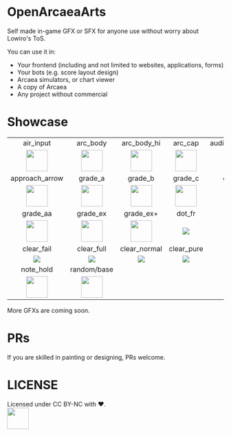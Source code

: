 # OpenArcaeaArts

Self made in-game GFX or SFX for anyone use without worry about Lowiro's ToS.

You can use it in:
 - Your frontend (including and not limited to websites, applications, forms)
 - Your bots (e.g. score layout design)
 - Arcaea simulators, or chart viewer
 - A copy of Arcaea
 - Any project without commercial

# Showcase
|      |      |      |      |      |
| :--: | :--: | :--: | :--: | :--: |
| air_input | arc_body | arc_body_hi | arc_cap | audio_bluetooth |
| <image src="img/air_input.png" height=50> | <image src="img/arc_body.png" height=50> | <image src="img/arc_body_hi.png" height=50> | <image src="img/arc_cap.png" height=50> | <image src="./img/audio_bluetooth.png" height=50> |
| approach_arrow | grade_a | grade_b | grade_c | grade_d |
| <image src= "img/approach_arrow.png" height=50> | <image src= "img/grade_a.png" height=50> | <image src= "img/grade_b.png" height=50> | <image src= "img/grade_c.png" height=50> | <image src= "img/grade_d.png" height=50> |
| grade_aa | grade_ex | grade_ex+ | dot_fr | dot_pm
| <image src= "img/grade_aa.png" height=50> | <image src= "img/grade_ex.png" height=50> | <image src= "img/grade_ex+.png" height=50> | <image src= "img/dot_fr.png"> | <image src= "img/dot_pm.png"> |
| clear_fail | clear_full | clear_normal | clear_pure | note |
| <image src= "img/clear_fail.png"> | <image src= "img/clear_full.png"> | <image src= "img/clear_normal.png"> | <image src= "img/clear_pure.png"> | <image src= "img/note.png"> |
| note_hold | random/base |
| <image src= "img/note_hold.png" height=50> | <image src= "songs/random/base.jpg" height=50> |

More GFXs are coming soon.

# PRs
If you are skilled in painting or designing, PRs welcome.

# LICENSE
Licensed under CC BY-NC with ❤.  
<image src="res/by-nc.png" height=50>
